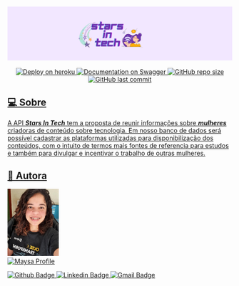 <img src="assets\stars.png">

<p align="center">
    <a href="https://stars-in-tech.herokuapp.com/"><img src="https://img.shields.io/badge/deploy-heroku.com-purple" alt="Deploy on heroku" /a>
    <a href="https://stars-in-tech.herokuapp.com/minha-rota-de-documentacao"><img src="https://img.shields.io/badge/documentation-swagger-purple" alt="Documentation on Swagger" /a>
    <img alt="GitHub repo size" src="https://img.shields.io/github/repo-size/maysafig/stars-in-tech?color=purple">
    <img alt="GitHub last commit" src="https://img.shields.io/github/last-commit/maysafig/stars-in-tech?color=purple">
</p>

## 💻 Sobre

A API ***Stars In Tech*** tem a proposta de reunir informações sobre ***mulheres*** criadoras de conteúdo sobre tecnologia. 
Em nosso banco de dados será possível cadastrar as plataformas utilizadas para disponibilização dos conteúdos, com o intuito de termos mais fontes de referencia para estudos e também para divulgar e incentivar o trabalho de outras mulheres. 

## 🦄 Autora

<img src="assets\maysa.totvs.jpg" width=115 >
<href="https://github.com/Maysafig/Maysafig"><br><img src="https://img.shields.io/badge/Maysa Figueiredo-purple" alt="Maysa Profile">

![Github Badge](https://img.shields.io/badge/GitHub-100000?style=for-the-badge&logo=github&logoColor=white&link=https://github.com/Maysafig)
![Linkedin Badge](https://img.shields.io/badge/LinkedIn-0077B5?style=for-the-badge&logo=linkedin&logoColor=white&link=https://www.linkedin.com/in/maysa-figueiredo/)
![Gmail Badge](https://img.shields.io/badge/Gmail-D14836?style=for-the-badge&logo=gmail&logoColor=white&link=mailto:maysafig@gmail.com)

